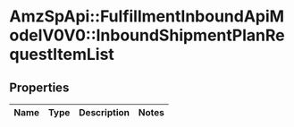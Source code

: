 # AmzSpApi::FulfillmentInboundApiModelV0V0::InboundShipmentPlanRequestItemList

## Properties
Name | Type | Description | Notes
------------ | ------------- | ------------- | -------------

